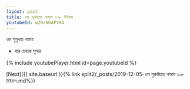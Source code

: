 ```yaml
---
layout: post
title: ওম সুখাদ্যায় নামায ১০৮ টাইমস
youtubeId: wZ0rNDAPY84
---
```

 
 
 ওম সুমুখযা নামায  
 
 -  যার চেহারা সুন্দর 
 
  
 
  
 
 
 
 
 
 


{% include youtubePlayer.html id=page.youtubeId %}
 
[Next]({{ site.baseurl }}{% link  split2/_posts/2019-12-05-ওম পুরুজিতে নামায ১০৮ টাইমস.md%})
 
